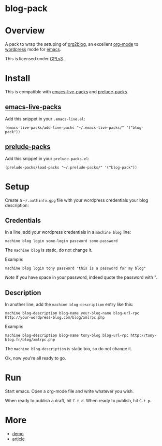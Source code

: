 blog-pack
=========

# Overview

A pack to wrap the setuping of [org2blog](https://github.com/punchagan/org2blog), an excellent [org-mode](http://orgmode.org/) to [wordpress](http://wordpress.org/) mode for [emacs](https://www.gnu.org/software/emacs/).

This is licensed under [GPLv3](http://gplv3.fsf.org/).

# Install

This is compatible with [emacs-live-packs](https://github.com/ardumont/emacs-live-packs) and [prelude-packs](https://github.com/ardumont/prelude-packs).

## [emacs-live-packs](https://github.com/ardumont/emacs-live-packs)

Add this snippet in your `.emacs-live.el`:
```elisp
(emacs-live-packs/add-live-packs "~/.emacs-live-packs/" '("blog-pack"))
```

## [prelude-packs](https://github.com/ardumont/prelude-packs)

Add this snippet in your `prelude-packs.el`:
```elisp
(prelude-packs/load-packs "~/.prelude-packs/" '("blog-pack"))
```

# Setup

Create a `~/.authinfo.gpg` file with your wordpress credentials your blog description:

## Credentials

In a line, add your wordpress credentials in a `machine blog` line:
```
machine blog login some-login password some-password
```

The `machine blog` is static, do not change it.

Example:
```
machine blog login tony password "this is a password for my blog"
```

*Note* If you have space in your password, indeed quote the password with ".

## Description

In another line, add the `machine blog-description` entry like this:
```
machine blog-description blog-name your-blog-name blog-url-rpc http://your-wordpress-blog.com/blog/xmlrpc.php
```

Example:
```
machine blog-description blog-name tony-blog blog-url-rpc http://tony-blog.fr/blog/xmlrpc.php
```

The `machine blog-description` is static too, so do not change it.

Ok, now you're all ready to go.

# Run

Start emacs.
Open a org-mode file and write whatever you wish.

When ready to publish a draft, hit `C-t d`.
When ready to publish, hit `C-t p`.

# More

- [demo](http://www.youtube.com/watch?feature=player_detailpage&v=qTYCFu_NEFM#t=4s)
- [article](http://adumont.fr/blog/emacs-live-pack-blog-pack/)
